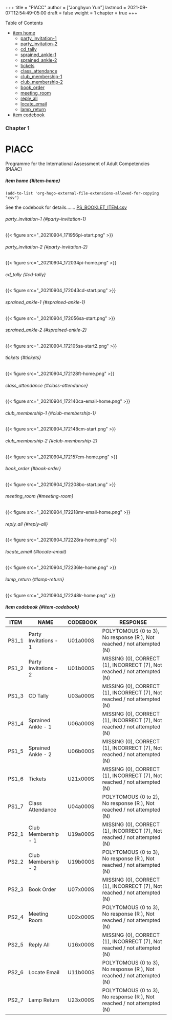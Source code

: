 +++
title = "PIACC"
author = ["Jonghyun Yun"]
lastmod = 2021-09-07T12:54:49-05:00
draft = false
weight = 1
chapter = true
+++

<div class="ox-hugo-toc toc">
<div></div>

<div class="heading">Table of Contents</div>

- [item home](#item-home)
    - [party\_invitation-1](#party-invitation-1)
    - [party\_invitation-2](#party-invitation-2)
    - [cd\_tally](#cd-tally)
    - [sprained\_ankle-1](#sprained-ankle-1)
    - [sprained\_ankle-2](#sprained-ankle-2)
    - [tickets](#tickets)
    - [class\_attendance](#class-attendance)
    - [club\_membership-1](#club-membership-1)
    - [club\_membership-2](#club-membership-2)
    - [book\_order](#book-order)
    - [meeting\_room](#meeting-room)
    - [reply\_all](#reply-all)
    - [locate\_email](#locate-email)
    - [lamp\_return](#lamp-return)
- [item codebook](#item-codebook)

</div>
<!--endtoc-->

### Chapter 1

# PIACC

Programme for the International Assessment of Adult Competencies (PIAAC)


##### item home {#item-home}

```emacs-lisp
(add-to-list 'org-hugo-external-file-extensions-allowed-for-copying "csv")
```

See the codebook for details....... [PS\_BOOKLET\_ITEM.csv](data/PIAAC_cleaned_data_1110/Problem_solving/PS_BOOKLET_ITEM.csv)


###### party\_invitation-1 {#party-invitation-1}

{{< figure src="_20210904_171956pi-start.png" >}}


###### party\_invitation-2 {#party-invitation-2}

{{< figure src="_20210904_172034pi-home.png" >}}


###### cd\_tally {#cd-tally}

{{< figure src="_20210904_172043cd-start.png" >}}


###### sprained\_ankle-1 {#sprained-ankle-1}

{{< figure src="_20210904_172056sa-start.png" >}}


###### sprained\_ankle-2 {#sprained-ankle-2}

{{< figure src="_20210904_172105sa-start2.png" >}}


###### tickets {#tickets}

{{< figure src="_20210904_172128ft-home.png" >}}


###### class\_attendance {#class-attendance}

{{< figure src="_20210904_172140ca-email-home.png" >}}


###### club\_membership-1 {#club-membership-1}

{{< figure src="_20210904_172148cm-start.png" >}}


###### club\_membership-2 {#club-membership-2}

{{< figure src="_20210904_172157cm-home.png" >}}


###### book\_order {#book-order}

{{< figure src="_20210904_172208bo-start.png" >}}


###### meeting\_room {#meeting-room}

{{< figure src="_20210904_172218mr-email-home.png" >}}


###### reply\_all {#reply-all}

{{< figure src="_20210904_172228ra-home.png" >}}


###### locate\_email {#locate-email}

{{< figure src="_20210904_172236le-home.png" >}}


###### lamp\_return {#lamp-return}

{{< figure src="_20210904_172248lr-home.png" >}}


##### item codebook {#item-codebook}

| ITEM   | NAME                  | CODEBOOK | RESPONSE                                                                 |
|--------|-----------------------|----------|--------------------------------------------------------------------------|
| PS1\_1 | Party Invitations - 1 | U01a000S | POLYTOMOUS (0 to 3), No response (R ), Not reached / not attempted (N)   |
| PS1\_2 | Party Invitations - 2 | U01b000S | MISSING (0), CORRECT (1), INCORRECT (7), Not reached / not attempted (N) |
| PS1\_3 | CD Tally              | U03a000S | MISSING (0), CORRECT (1), INCORRECT (7), Not reached / not attempted (N) |
| PS1\_4 | Sprained Ankle - 1    | U06a000S | MISSING (0), CORRECT (1), INCORRECT (7), Not reached / not attempted (N) |
| PS1\_5 | Sprained Ankle - 2    | U06b000S | MISSING (0), CORRECT (1), INCORRECT (7), Not reached / not attempted (N) |
| PS1\_6 | Tickets               | U21x000S | MISSING (0), CORRECT (1), INCORRECT (7), Not reached / not attempted (N) |
| PS1\_7 | Class Attendance      | U04a000S | POLYTOMOUS (0 to 2), No response (R ), Not reached / not attempted (N)   |
| PS2\_1 | Club Membership - 1   | U19a000S | MISSING (0), CORRECT (1), INCORRECT (7), Not reached / not attempted (N) |
| PS2\_2 | Club Membership - 2   | U19b000S | POLYTOMOUS (0 to 3), No response (R ), Not reached / not attempted (N)   |
| PS2\_3 | Book Order            | U07x000S | MISSING (0), CORRECT (1), INCORRECT (7), Not reached / not attempted (N) |
| PS2\_4 | Meeting Room          | U02x000S | POLYTOMOUS (0 to 3), No response (R ), Not reached / not attempted (N)   |
| PS2\_5 | Reply All             | U16x000S | MISSING (0), CORRECT (1), INCORRECT (7), Not reached / not attempted (N) |
| PS2\_6 | Locate Email          | U11b000S | POLYTOMOUS (0 to 3), No response (R ), Not reached / not attempted (N)   |
| PS2\_7 | Lamp Return           | U23x000S | POLYTOMOUS (0 to 3), No response (R ), Not reached / not attempted (N)   |
